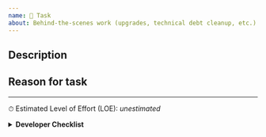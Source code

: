 ```yaml
---
name: 👷 Task
about: Behind-the-scenes work (upgrades, technical debt cleanup, etc.)
---
```


## Description

## Reason for task

--- 

<!-- ⤵️ to be filled out by developer -->

⏱ Estimated Level of Effort (LOE): _unestimated_

<details>
<summary><strong>Developer Checklist</strong></summary>

* [ ] Estimated LOE
* [ ] CI tests pass
* [ ] Deployed/tested in non-production environment
* [ ] Approved for deployment by project owner
* [ ] Deployed to production
</details>

